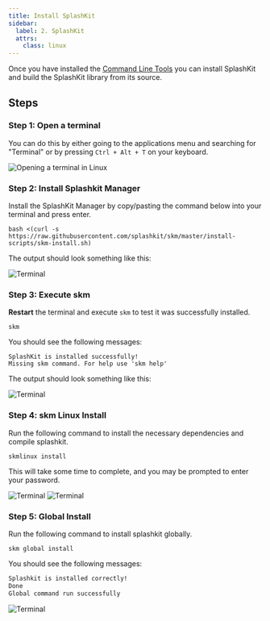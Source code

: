 ```yaml
---
title: Install SplashKit
sidebar:
  label: 2. SplashKit
  attrs:
    class: linux
---
```


Once you have installed the [Command Line Tools](/installation/linux/step-1/) you can install SplashKit and build the SplashKit library from its source.

## Steps

### Step 1: Open a terminal

You can do this by either going to the applications menu and searching for "Terminal" or by pressing `Ctrl + Alt + T` on your keyboard.

![Opening a terminal in Linux](/gifs/linux/open-terminal.gif)

### Step 2: Install Splashkit Manager

Install the SplashKit Manager by copy/pasting the command below into your terminal and press enter.

```shell
bash <(curl -s https://raw.githubusercontent.com/splashkit/skm/master/install-scripts/skm-install.sh)
```

The output should look something like this:

![Terminal](/images/installation/linux/linux-installation-fig1.png)

### Step 3: Execute skm

**Restart** the terminal and execute `skm` to test it was successfully installed.

```shell
skm
```

You should see the following messages:

```shell
SplashKit is installed successfully!
Missing skm command. For help use 'skm help'
```

The output should look something like this:

![Terminal](/images/installation/linux/linux-installation-fig2.png)

### Step 4: skm Linux Install

Run the following command to install the necessary dependencies and compile splashkit.

```shell
skmlinux install
```

This will take some time to complete, and you may be prompted to enter your password.

![Terminal](/images/installation/linux/linux-installation-fig3.png)
![Terminal](/images/installation/linux/linux-installation-fig4.png)

### Step 5: Global Install

Run the following command to install splashkit globally.

```shell
skm global install
```

You should see the following messages:

```bash
Splashkit is installed correctly!
Done
Global command run successfully
```

![Terminal](/images/installation/linux/linux-installation-fig5.png)
